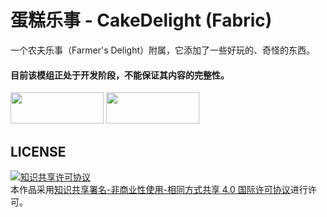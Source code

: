 # 蛋糕乐事 - CakeDelight (Fabric)
一个农夫乐事（Farmer's Delight）附属，它添加了一些好玩的、奇怪的东西。
#### 目前该模组正处于开发阶段，不能保证其内容的完整性。
<a href="https://www.modrinth.com/mod/fabric-api" target="_blank"><img src="https://i.imgur.com/Ol1Tcf8.png" alt="" width="149" height="50"></a>&nbsp;<a href="https://www.modrinth.com/mod/farmers-delight-fabric" target="_blank"><img src="https://i.imgur.com/ixv32Me.png" alt="" width="149" height="50"></a>
## LICENSE
<a rel="license" href="http://creativecommons.org/licenses/by-nc-sa/4.0/"><img alt="知识共享许可协议" style="border-width:0" src="https://i.creativecommons.org/l/by-nc-sa/4.0/88x31.png" /></a><br />本作品采用<a rel="license" href="http://creativecommons.org/licenses/by-nc-sa/4.0/">知识共享署名-非商业性使用-相同方式共享 4.0 国际许可协议</a>进行许可。
